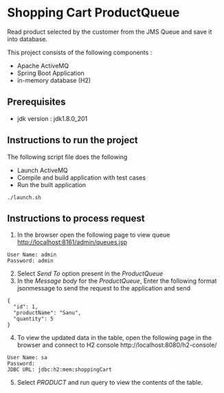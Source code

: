 # Shopping Cart ProductQueue

Read product selected by the customer from the JMS Queue and save it into database.

This project consists of the following components :
* Apache ActiveMQ
* Spring Boot Application
* in-memory database (H2)

## Prerequisites
* jdk version : jdk1.8.0_201

## Instructions to run the project
The following script file does the following
* Launch ActiveMQ
* Compile and build application with test cases
* Run the built application

```
./launch.sh
```

## Instructions to process request
1. In the browser open the following page to view queue <http://localhost:8161/admin/queues.jsp>
```
User Name: admin
Password: admin
```
2. Select _Send To_ option present in the _ProductQueue_
3. In the _Message body_ for the _ProductQueue_, Enter the following format jsonmessage to send the request to the application and send
```
{
  "id": 1,
  "productName": "Sanu",
  "quantity": 5
}
```
4. To view the updated data in the table, open the following page in the browser and connect to H2 console
http://localhost:8080/h2-console/
```
User Name: sa
Password:
JDBC URL: jdbc:h2:mem:shoppingCart
```
5. Select _PRODUCT_ and run query to view the contents of the table.
